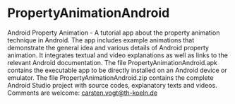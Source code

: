 # PropertyAnimationAndroid
Android Property Animation - A tutorial app about the property animation technique in Android.
The app includes example animations that demonstrate the general idea and various details of Android property animation. It integrates textual and video explanations as well as links to the relevant Android documentation.
The file PropertyAnimationAndroid.apk contains the executable app to be directly installed on an Android device or emulator. The file PropertyAnimationAndroid.zip contains the complete Android Studio project with source codes, explanatory texts and videos.
Comments are welcome: carsten.vogt@th-koeln.de
